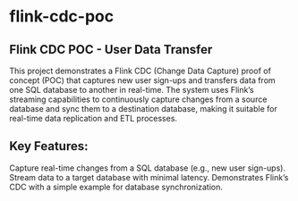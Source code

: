 # flink-cdc-poc

## Flink CDC POC - User Data Transfer
This project demonstrates a Flink CDC (Change Data Capture) proof of concept (POC) that captures new user sign-ups and transfers data from one SQL database to another in real-time. The system uses Flink’s streaming capabilities to continuously capture changes from a source database and sync them to a destination database, making it suitable for real-time data replication and ETL processes.

## Key Features:
Capture real-time changes from a SQL database (e.g., new user sign-ups).
Stream data to a target database with minimal latency.
Demonstrates Flink’s CDC with a simple example for database synchronization.
